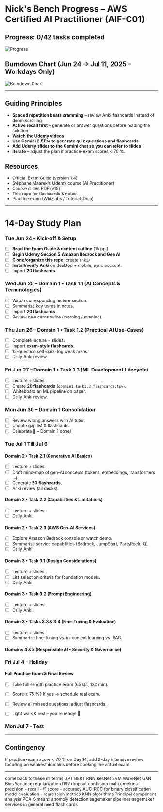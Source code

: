 # Nick's Bench Progress – AWS Certified AI Practitioner (AIF-C01)

## Progress: 0/42 tasks completed
<!-- Progress bar: update the percentage as you complete tasks -->
![Progress](https://progress-bar.xyz/1000/?scale=100&width=500&color=2EA043&suffix=%25)

## Burndown Chart (Jun 24 → Jul 11, 2025 – Workdays Only)
![Burndown Chart](https://quickchart.io/chart?w=800&h=400&c={type:%27line%27,data:{labels:[%27Jun%2024%27,%27Jun%2025%27,%27Jun%2026%27,%27Jun%2027%27,%27Jun%2030%27,%27Jul%201%27,%27Jul%202%27,%27Jul%203%27,%27Jul%204%27,%27Jul%207%27,%27Jul%208%27,%27Jul%209%27,%27Jul%2010%27,%27Jul%2011%27],datasets:[{label:%27Ideal%27,data:[42,39,36,33,30,27,24,21,18,15,12,9,6,3,0],fill:false,borderColor:%27rgb(75,192,192)%27,tension:0.1,pointRadius:2},{label:%27Actual%27,data:[42],fill:false,borderColor:%27rgb(255,99,132)%27,tension:0.1,pointRadius:2}]},options:{title:{display:true,text:%27Task%20Burndown%20(42%20tasks%20%E2%80%93%20Complete%20by%20Jul%2011,%202025)%27},scales:{yAxes:[{ticks:{beginAtZero:true,suggestedMax:45},scaleLabel:{display:true,labelString:%27Tasks%20Remaining%27}}],xAxes:[{scaleLabel:{display:true,labelString:%27Date%27}}]}}})

---

## Guiding Principles  
* **Spaced repetition beats cramming** – review Anki flashcards instead of doom scrolling
* **Active recall first** – generate or answer questions before reading the solution.  
* **Watch the Udemy videos**
* **Use Gemini 2.5Pro to generate quiz questions and flashcards.**
* **Add Udemy slides to the Gemini chat so you can refer to slides**
* **Iterate** – adjust the plan if practice-exam scores < 70 %.

## Resources  
* Official Exam Guide (version 1.4)  
* Stéphane Maarek's Udemy course (AI Practitioner)  
* Course slides PDF (v15)  
* This repo for flashcards & notes  
* Practice exam (Whizlabs / TutorialsDojo)

---

# 14-Day  Study Plan

### Tue Jun 24 – Kick-off & Setup  
- [ ] **Read the Exam Guide & content outline** (15 pp.)  
- [ ] **Begin Udemy Section 5:Amazon Bedrock and Gen AI** 
- [ ] **Clone/organize this repo**; create `anki/` 
- [ ] **Install/verify Anki** on desktop + mobile, sync account.  
- [ ] Import **20 flashcards** .  

### Wed Jun 25 – Domain 1 • Task 1.1 (AI Concepts & Terminologies)  
- [ ] Watch corresponding lecture section.  
- [ ] Summarize key terms in notes.  
- [ ] Import **20 flashcards** .  
- [ ] Review new cards twice (morning / evening).

### Thu Jun 26 – Domain 1 • Task 1.2 (Practical AI Use-Cases)  
- [ ] Complete lecture + slides.  
- [ ] Import **exam-style flashcards**.  
- [ ] 15-question self-quiz; log weak areas.  
- [ ] Daily Anki review.

### Fri Jun 27 – Domain 1 • Task 1.3 (ML Development Lifecycle)  
- [ ] Lecture + slides.  
- [ ] Create **20 flashcards** (`domain1_task1.3_flashcards.tsv`).  
- [ ] Whiteboard an ML pipeline on paper.  
- [ ] Daily Anki review.

### Mon Jun 30 – Domain 1 Consolidation  
- [ ] Review wrong answers with AI tutor.  
- [ ] Update gap list & flashcards.  
- [ ] Celebrate 🎉 – Domain 1 done!

### Tue Jul 1 Till Jul 6 
#### Domain 2 • Task 2.1 (Generative AI Basics)  
- [ ] Lecture + slides.  
- [ ] Draft mind-map of gen-AI concepts (tokens, embeddings, transformers …).  
- [ ] Generate **20 flashcards**.  
- [ ] Anki review (all decks).

#### Domain 2 • Task 2.2 (Capabilities & Limitations)  
- [ ] Lecture + slides.  
- [ ] Daily Anki.

#### Domain 2 • Task 2.3 (AWS Gen-AI Services)  
- [ ] Explore Amazon Bedrock console or watch demo.  
- [ ] Summarize service capabilities (Bedrock, JumpStart, PartyRock, Q).  
- [ ] Daily Anki.

#### Domain 3 • Task 3.1 (Design Considerations)  
- [ ] Lecture + slides.  
- [ ] List selection criteria for foundation models.  
- [ ] Daily Anki.

#### Domain 3 • Task 3.2 (Prompt Engineering)  
- [ ] Lecture + slides.  
- [ ] Daily Anki.

#### Domain 3 • Tasks 3.3 & 3.4 (Fine-Tuning & Evaluation)  
- [ ] Lecture + slides.  
- [ ] Summarize fine-tuning vs. in-context learning vs. RAG.  

#### Domains 4 & 5 (Responsible AI • Security & Governance)  
### Fri Jul 4 – Holiday 
#### Full Practice Exam & Final Review  
- [ ] Take full-length practice exam (65 Qs, 130 min).  
- [ ] Score ≥ 75 %? If yes → schedule real exam.  
- [ ] Review all missed questions; adjust flashcards.  
- [ ] Light walk & rest – you're ready! 💪



### Mon Jul 7 – Test 
---

## Contingency  
If practice-exam score < 70 % on Day 14, add 2-day intensive review focusing on weakest domains before booking the actual exam.

---
come back to these ml terms
GPT
BERT
RNN
ResNet
SVM
WaveNet
GAN
Bias
Variance
regularization l1/l2 
dropout
confusion matrix metrics
    - precision
    - recall
    - f1 score
    - accuracy
AUC-ROC for binary classification
model evaluation - regression metrics
KNN algorithms
Principal component analysis PCA 
K-means
anomoly detection
sagemaker pipelines
sagemaker services in general need flash cards
